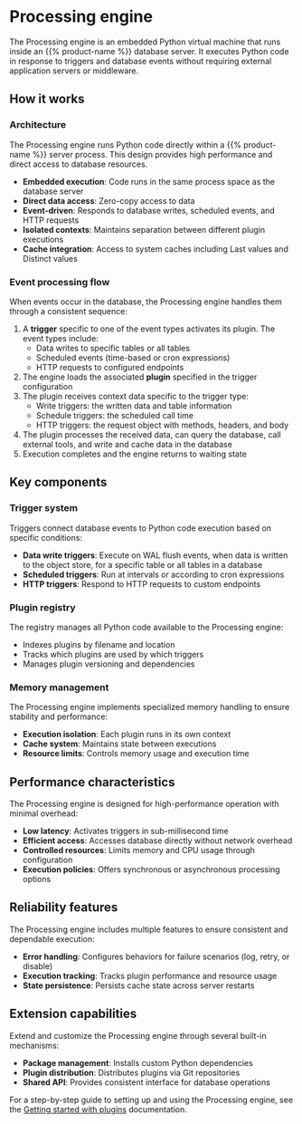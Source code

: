 # Processing engine

The Processing engine is an embedded Python virtual machine that runs inside an {{% product-name %}} database server. It executes Python code in response to triggers and database events without requiring external application servers or middleware.

## How it works

### Architecture

The Processing engine runs Python code directly within a {{% product-name %}} server process. This design provides high performance and direct access to database resources.

- **Embedded execution**: Code runs in the same process space as the database server
- **Direct data access**: Zero-copy access to data
- **Event-driven**: Responds to database writes, scheduled events, and HTTP requests
- **Isolated contexts**: Maintains separation between different plugin executions
- **Cache integration**: Access to system caches including Last values  and Distinct values 

### Event processing flow

When events occur in the database, the Processing engine handles them through a consistent sequence:

1. A **trigger** specific to one of the event types activates its plugin. The event types include:
   - Data writes to specific tables or all tables
   - Scheduled events (time-based or cron expressions)
   - HTTP requests to configured endpoints
2. The engine loads the associated **plugin** specified in the trigger configuration
3. The plugin receives context data specific to the trigger type:
   - Write triggers: the written data and table information
   - Schedule triggers: the scheduled call time
   - HTTP triggers: the request object with methods, headers, and body
4. The plugin processes the received data, can query the database, call external tools, and write and cache data in the database
5. Execution completes and the engine returns to waiting state

## Key components

### Trigger system

Triggers connect database events to Python code execution based on specific conditions:

- **Data write triggers**: Execute on WAL flush events, when data is written to the object store, for a specific table or all tables in a database 
- **Scheduled triggers**: Run at intervals or according to cron expressions
- **HTTP triggers**: Respond to HTTP requests to custom endpoints

### Plugin registry

The registry manages all Python code available to the Processing engine:

- Indexes plugins by filename and location
- Tracks which plugins are used by which triggers
- Manages plugin versioning and dependencies

### Memory management

The Processing engine implements specialized memory handling to ensure stability and performance:

- **Execution isolation**: Each plugin runs in its own context
- **Cache system**: Maintains state between executions
- **Resource limits**: Controls memory usage and execution time

## Performance characteristics

The Processing engine is designed for high-performance operation with minimal overhead:

- **Low latency**: Activates triggers in sub-millisecond time
- **Efficient access**: Accesses database directly without network overhead
- **Controlled resources**: Limits memory and CPU usage through configuration
- **Execution policies**: Offers synchronous or asynchronous processing options

## Reliability features

The Processing engine includes multiple features to ensure consistent and dependable execution:

- **Error handling**: Configures behaviors for failure scenarios (log, retry, or disable)
- **Execution tracking**: Tracks plugin performance and resource usage
- **State persistence**: Persists cache state across server restarts

## Extension capabilities

Extend and customize the Processing engine through several built-in mechanisms:

- **Package management**: Installs custom Python dependencies
- **Plugin distribution**: Distributes plugins via Git repositories
- **Shared API**: Provides consistent interface for database operations

For a step-by-step guide to setting up and using the Processing engine, see the [Getting started with plugins](/influxdb3/core/plugins/) documentation.